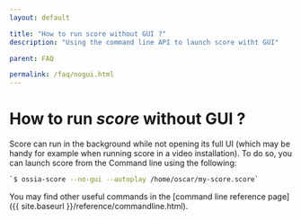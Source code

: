 ```yaml
---
layout: default

title: "How to run score without GUI ?"
description: "Using the command line API to launch score witht GUI"

parent: FAQ

permalink: /faq/nogui.html
---
```


# How to run *score* without GUI ?

Score can run in the background while not opening its full UI (which may be handy for example when running score in a video installation). To do so, you can launch score from the Command line using the following:

```bash
`$ ossia-score --no-gui --autoplay /home/oscar/my-score.score`
```

You may find other useful commands in the [command line reference page]({{ site.baseurl }}/reference/commandline.html).
